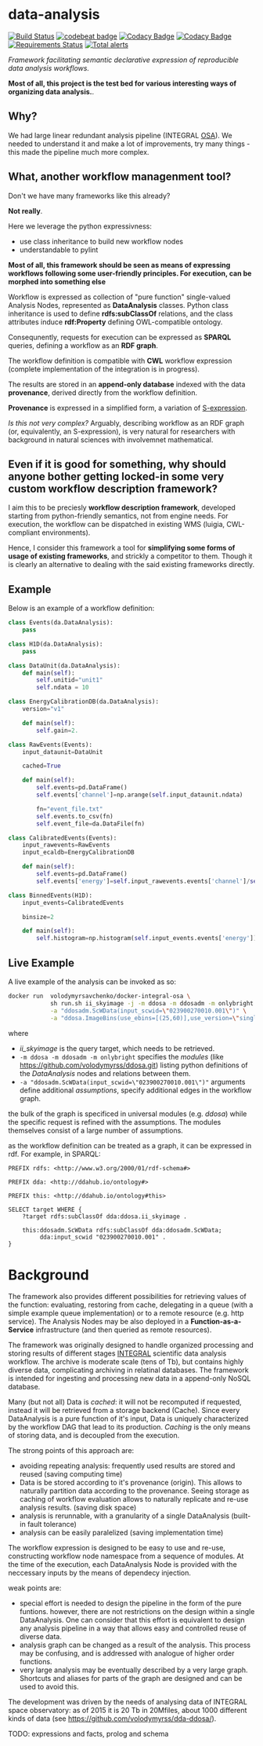 data-analysis
=============
[![Build Status](https://travis-ci.org/volodymyrss/data-analysis.svg?branch=master)](https://travis-ci.org/volodymyrss/data-analysis)
[![codebeat badge](https://codebeat.co/badges/be1fafc7-ebdc-4fdd-8f60-18b1630c85bc)](https://codebeat.co/projects/github-com-volodymyrss-data-analysis-master)
[![Codacy Badge](https://api.codacy.com/project/badge/Grade/a84b843c73fd4395b72ac00c8738a46c)](https://www.codacy.com/app/vladimir.savchenko/data-analysis?utm_source=github.com&amp;utm_medium=referral&amp;utm_content=volodymyrss/data-analysis&amp;utm_campaign=Badge_Grade)
[![Codacy Badge](https://api.codacy.com/project/badge/Coverage/a84b843c73fd4395b72ac00c8738a46c)](https://www.codacy.com/app/vladimir.savchenko/data-analysis?utm_source=github.com&utm_medium=referral&utm_content=volodymyrss/data-analysis&utm_campaign=Badge_Coverage)
[![Requirements Status](https://requires.io/github/volodymyrss/data-analysis/requirements.svg?branch=master)](https://requires.io/github/volodymyrss/data-analysis/requirements/?branch=master)
[![Total alerts](https://img.shields.io/lgtm/alerts/g/volodymyrss/data-analysis.svg?logo=lgtm&logoWidth=18)](https://lgtm.com/projects/g/volodymyrss/data-analysis/alerts/)

*Framework facilitating semantic declarative expression of reproducible data analysis
workflows.*

**Most of all, this project is the test bed for various interesting ways of organizing data analysis.**.

## Why?

We had large linear redundant analysis pipeline (INTEGRAL [OSA](https://www.isdc.unige.ch/integral/analysis)). We needed to understand it and make a lot of improvements, try many things - this made the pipeline much more complex.

## What, another workflow managenment tool?

Don't we have many frameworks like this already?

**Not really**. 

Here we leverage the python expressivness:

* use class inheritance to build new workflow nodes
* understandable to pylint

**Most of all, this framework should be seen as means of expressing workflows following some user-friendly principles. For execution, can be morphed into something else**

Workflow is expressed as collection of "pure function" single-valued Analysis Nodes, represented as __DataAnalysis__ classes.
Python class inheritance is used to define __rdfs:subClassOf__ relations, and the class attributes induce __rdf:Property__ defining OWL-compatible ontology.

Consequnently, requests for execution can be expressed as __SPARQL__ queries, defining a workflow as an __RDF graph__. 

The workflow definition is compatible with __CWL__ workflow expression (complete implementation of the integration is in progress). 

The results are stored in an __append-only database__ indexed with the data __provenance__, derived directly from the workflow definition.

__Provenance__ is expressed in a simplified form, a variation of [S-expression](https://en.wikipedia.org/wiki/S-expression).

*Is this not very complex?* Arguably, describing workflow as an RDF graph (or, equivalently, an S-expression), is very natural for researchers with background in natural sciences with involvemnet mathematical.

## Even if it is good for something, why should anyone bother getting locked-in some very custom workflow description framework?

I aim this to be preciesly **workflow description framework**, developed starting from python-friendly semantics, not from engine needs. For execution, the workflow can be dispatched in existing WMS (luigia, CWL-compliant environments).

Hence, I consider this framework a tool for **simplifying some forms of usage of existing frameworks**, and strickly a competitor to them. Though it is clearly an alternative to dealing with the said existing frameworks directly.

## Example

Below is an example of a workflow definition:

```python
class Events(da.DataAnalysis):
    pass

class H1D(da.DataAnalysis):
    pass

class DataUnit(da.DataAnalysis):
    def main(self):
        self.unitid="unit1"
        self.ndata = 10

class EnergyCalibrationDB(da.DataAnalysis):
    version="v1"

    def main(self):
        self.gain=2.

class RawEvents(Events):
    input_dataunit=DataUnit

    cached=True

    def main(self):
        self.events=pd.DataFrame()
        self.events['channel']=np.arange(self.input_dataunit.ndata)

        fn="event_file.txt"
        self.events.to_csv(fn)
        self.event_file=da.DataFile(fn)

class CalibratedEvents(Events):
    input_rawevents=RawEvents
    input_ecaldb=EnergyCalibrationDB

    def main(self):
        self.events=pd.DataFrame()
        self.events['energy']=self.input_rawevents.events['channel']/self.input_ecaldb.gain

class BinnedEvents(H1D):
    input_events=CalibratedEvents

    binsize=2

    def main(self):
        self.histogram=np.histogram(self.input_events.events['energy'])
```

## Live Example

A live example of the analysis can be invoked as so:

```bash
docker run  volodymyrsavchenko/docker-integral-osa \
            sh run.sh ii_skyimage -j -m ddosa -m ddosadm -m onlybright \
            -a "ddosadm.ScWData(input_scwid=\"023900270010.001\")" \
            -a "ddosa.ImageBins(use_ebins=[(25,60)],use_version=\"single2560\")"
```

where 

* _ii_skyimage_ is the query target, which needs to be retrieved.
* `-m ddosa -m ddosadm -m onlybright` specifies the _modules_ (like https://github.com/volodymyrss/ddosa.git) listing python definitions of the _DataAnalysis_ nodes and relations between them.
* `-a "ddosadm.ScWData(input_scwid=\"023900270010.001\")"` arguments define additional _assumptions_, specify additional edges in the workflow graph.

the bulk of the graph is specificed in universal modules (e.g. _ddosa_) while the specific request is refined with the assumptions. The modules themselves consist of a large number of assumptions.

as the workflow definition can be treated as a graph, it can be expressed in rdf. For example, in SPARQL:

```sparql
PREFIX rdfs: <http://www.w3.org/2000/01/rdf-schema#>

PREFIX dda: <http://ddahub.io/ontology#>

PREFIX this: <http://ddahub.io/ontology#this>

SELECT target WHERE {
    ?target rdfs:subClassOf dda:ddosa.ii_skyimage .
    
    this:ddosadm.ScWData rdfs:subClassOf dda:ddosadm.ScWData;
         dda:input_scwid "023900270010.001" .
}
```


# Background

The framework also provides different possibilities for retrieving values of the function: evaluating, restoring from cache, delegating in a queue (with a simple example queue implementation) or to a remote resource (e.g. http service).
The Analysis Nodes may be also deployed in a __Function-as-a-Service__ infrastructure (and then queried as remote resources).

The framework was originally designed to handle organized processing and
storing results of different stages [INTEGRAL](http://sci.esa.int/integral/) scientific data analysis workflow. The archive is moderate scale (tens of Tb), but contains highly diverse data, complicating archiving in relatinal databases.
The framework is intended for ingesting and processing new data in a append-only NoSQL database.

Many (but not all) Data is *cached*: it will not be recomputed if
requested, instead it will be retrieved from a storage backend
(Cache). Since every DataAnalysis is a pure function of it's input,
Data is uniquely characterized by the workflow DAG that lead to its
production. *Caching* is the only means of storing data, and is decoupled from the execution.

The strong points of this approach are:

* avoiding repeating analysis: frequently used results are stored and reused (saving computing time)
* Data is be stored according to it's provenance (origin). This allows to naturally partition data according to the provenance. Seeing storage as caching of workflow evaluation allows to naturally replicate and re-use analysis results. (saving disk space)
* analysis is rerunnable, with a granularity of a single DataAnalysis (built-in fault tolerance)
* analysis can be easily paralelized (saving implementation time)

The workflow expression is designed to be easy to use and re-use, constructing workflow node namespace from a sequence of modules. 
At the time of the execution, each DataAnalysis Node is provided with the neccessary inputs by the means of dependecy injection.

weak points are:

* special effort is needed to design the pipeline in the form of the pure funtions. however, there are not restrictions on the design within a single DataAnalysis. One can consider that this effort is equivalent to design any analysis pipeline in a way that allows easy and controlled reuse of diverse data.
* analysis graph can be changed as a result of the analysis. This process may be confusing, and is addressed with analogue of higher order functions. 
* very large analysis may be eventually described by a very large graph. Shortcuts and aliases for parts of the graph are designed and can be used to avoid this.

The development was driven by the needs of analysing data of INTEGRAL space observatory: as of 2015 it is 20 Tb in 20Mfiles, about 1000 different kinds of data (see https://github.com/volodymyrss/dda-ddosa/).


TODO: expressions and facts, prolog and schema
